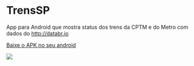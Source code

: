TrensSP
=======

App para Android que mostra status dos trens da CPTM e do Metro com dados do http://databr.io

[Baixe o APK no seu android](https://github.com/dukex/TrensSP/releases)


![](https://dl.dropboxusercontent.com/u/2082352/trenssp.gif)
